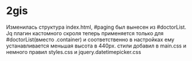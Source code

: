 2gis
====


Изменилась структура index.html, #paging был вынесен из #doctorList.
Jq плагин кастомного скроля теперь применяется только для #doctorList(вместо .container) и соответственно в настройках ему устанавливается меньшая высота в 440px.
стили добавил в main.css и немного правил styles.css и jquery.datetimepicker.css

